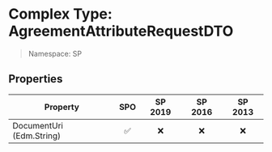 # Complex Type: AgreementAttributeRequestDTO

> Namespace: SP

## Properties

Property | SPO | SP 2019 | SP 2016 | SP 2013
----------|:---:|:-------:|:-------:|:-------:
DocumentUri (Edm.String) | ✅ | ❌ | ❌ | ❌